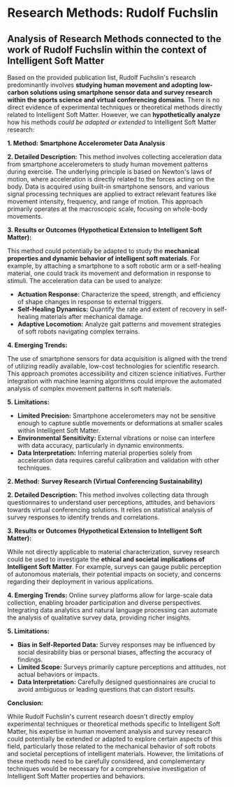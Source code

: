# Research Methods: Rudolf Fuchslin

## Analysis of Research Methods connected to the work of Rudolf Fuchslin within the context of Intelligent Soft Matter

Based on the provided publication list, Rudolf Fuchslin's research predominantly involves **studying human movement and adopting low-carbon solutions using smartphone sensor data and survey research within the sports science and virtual conferencing domains**. There is no direct evidence of experimental techniques or theoretical methods directly related to Intelligent Soft Matter. However, we can **hypothetically analyze** how his methods *could be adapted or extended* to Intelligent Soft Matter research:

**1. Method:** **Smartphone Accelerometer Data Analysis**

**2. Detailed Description:** This method involves collecting acceleration data from smartphone accelerometers to study human movement patterns during exercise. The underlying principle is based on Newton's laws of motion, where acceleration is directly related to the forces acting on the body. Data is acquired using built-in smartphone sensors, and various signal processing techniques are applied to extract relevant features like movement intensity, frequency, and range of motion. This approach primarily operates at the macroscopic scale, focusing on whole-body movements. 

**3. Results or Outcomes (Hypothetical Extension to Intelligent Soft Matter):**

This method could potentially be adapted to study the **mechanical properties and dynamic behavior of intelligent soft materials**. For example, by attaching a smartphone to a soft robotic arm or a self-healing material, one could track its movement and deformation in response to stimuli. The acceleration data can be used to analyze:

* **Actuation Response:**  Characterize the speed, strength, and efficiency of shape changes in response to external triggers.
* **Self-Healing Dynamics:**  Quantify the rate and extent of recovery in self-healing materials after mechanical damage.
* **Adaptive Locomotion:**  Analyze gait patterns and movement strategies of soft robots navigating complex terrains.

**4. Emerging Trends:** 

The use of smartphone sensors for data acquisition is aligned with the trend of utilizing readily available, low-cost technologies for scientific research. This approach promotes accessibility and citizen science initiatives. Further integration with machine learning algorithms could improve the automated analysis of complex movement patterns in soft materials.

**5. Limitations:**

* **Limited Precision:** Smartphone accelerometers may not be sensitive enough to capture subtle movements or deformations at smaller scales within Intelligent Soft Matter.
* **Environmental Sensitivity:** External vibrations or noise can interfere with data accuracy, particularly in dynamic environments.
* **Data Interpretation:**  Inferring material properties solely from acceleration data requires careful calibration and validation with other techniques.

**2. Method:**  **Survey Research (Virtual Conferencing Sustainability)**

**2. Detailed Description:** This method involves collecting data through questionnaires to understand user perceptions, attitudes, and behaviors towards virtual conferencing solutions. It relies on statistical analysis of survey responses to identify trends and correlations. 

**3. Results or Outcomes (Hypothetical Extension to Intelligent Soft Matter):**

While not directly applicable to material characterization, survey research could be used to investigate the **ethical and societal implications of Intelligent Soft Matter**. For example, surveys can gauge public perception of autonomous materials, their potential impacts on society, and concerns regarding their deployment in various applications.

**4. Emerging Trends:** Online survey platforms allow for large-scale data collection, enabling broader participation and diverse perspectives. Integrating data analytics and natural language processing can automate the analysis of qualitative survey data, providing richer insights.

**5. Limitations:**

* **Bias in Self-Reported Data:** Survey responses may be influenced by social desirability bias or personal biases, affecting the accuracy of findings.
* **Limited Scope:** Surveys primarily capture perceptions and attitudes, not actual behaviors or impacts.
* **Data Interpretation:**  Carefully designed questionnaires are crucial to avoid ambiguous or leading questions that can distort results.

**Conclusion:**

While Rudolf Fuchslin's current research doesn't directly employ experimental techniques or theoretical methods specific to Intelligent Soft Matter, his expertise in human movement analysis and survey research could potentially be extended or adapted to explore certain aspects of this field, particularly those related to the mechanical behavior of soft robots and societal perceptions of intelligent materials. However, the limitations of these methods need to be carefully considered, and complementary techniques would be necessary for a comprehensive investigation of Intelligent Soft Matter properties and behaviors. 
